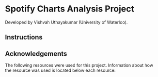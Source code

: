 # Spotify Charts Analysis Project

Developed by Vishvah Uthayakumar (University of Waterloo).

## Instructions




## Acknowledgements

The following resources were used for this project. Information about how the resource was used is located below each resource:


